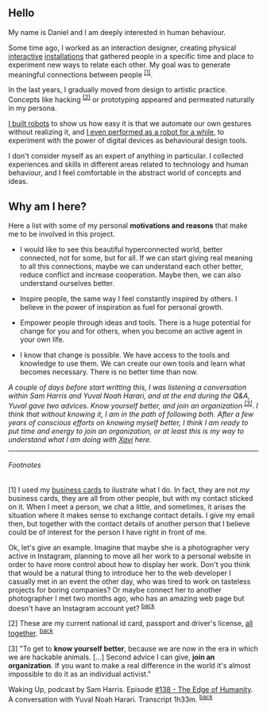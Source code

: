 ## Hello

My name is Daniel and I am deeply interested in human behaviour.

Some time ago, I worked as an interaction designer, creating physical [interactive](http://armengol-altayo.com/#invaders) [installations](http://armengol-altayo.com/#simon) that gathered people in a specific time and place to experiment new ways to relate each other. My goal was to generate meaningful connections between people <sup id="back1">[[1]](#footnote1)</sup>.

In the last years, I gradually moved from design to artistic practice. Concepts like hacking <sup id="back2">[[2]](#footnote2)</sup> or prototyping appeared and permeated naturally in my persona.

[I built robots](http://armengol-altayo.com/#artificialselfie) to show us how easy it is that we automate our own gestures without realizing it, and [I even performed as a robot for a while](http://armengol-altayo.com/#follow), to experiment with the power of digital devices as behavioural design tools.

I don't consider myself as an expert of anything in particular. I collected experiences and skills in different areas related to technology and human behaviour, and I feel comfortable in the abstract world of concepts and ideas.

## Why am I here?

Here a list with some of my personal **motivations and reasons** that make me to be involved in this project.

- I would like to see this beautiful hyperconnected world, better connected, not for some, but for all. If we can start giving real meaning to all this connections, maybe we can understand each other better, reduce conflict and increase cooperation. Maybe then, we can also understand ourselves better.

- Inspire people, the same way I feel constantly inspired by others. I believe in the power of inspiration as fuel for personal growth.

- Empower people through ideas and tools. There is a huge potential for change for you and for others, when you become an active agent in your own life.

- I know that change is possible. We have access to the tools and knowledge to use them. We can create our own tools and learn what becomes necessary. There is no better time than now.

*A couple of days before start writting this, I was listening a conversation within Sam Harris and Yuval Noah Harari, and at the end during the Q&A, Yuval gave two advices. Know yourself better, and join an organization <sup id="back3">[[3]](#footnote3)</sup>. I think that without knowing it, I am in the path of following both. After a few years of conscious efforts on knowing myself better, I think I am ready to put time and energy to join an organization, or at least this is my way to understand what I am doing with [Xavi](https://github.com/arxiu/docs/blob/master/xavi.md) here.*

---

###### Footnotes

<a id="footnote1">[1]</a> I used my [business cards](http://armengol-altayo.com/bc) to ilustrate what I do. In fact, they are not *my* business cards, they are all from other people, but with my contact sticked on it. When I meet a person, we chat a little, and sometimes, it arises the situation where it makes sense to exchange contact details. I give my email then, but together with the contact details of another person that I believe could be of interest for the person I have right in front of me.

Ok, let's give an example. Imagine that maybe she is a photographer very active in Instagram, planning to move all her work to a personal website in order to have more control about how to display her work. Don't you think that would be a natural thing to introduce her to the web developer I casually met in an event the other day, who was tired to work on tasteless projects for boring companies? Or maybe connect her to another photographer I met two months ago, who has an amazing web page but doesn't have an Instagram account yet? <sup>[back](#back1)</sup>

<a id="footnote2">[2]</a> These are my current national id card, passport and driver's license, [all together](http://armengol-altayo.com/id). <sup>[back](#back2)</sup>

<a id="footnote3">[3]</a> "To get to **know yourself better**, because we are now in the era in which we are hackable animals. [...] Second advice I can give, **join an organization**. If you want to make a real difference in the world it's almost impossible to do it as an individual activist."

Waking Up, podcast by Sam Harris. Episode [#138 - The Edge of Humanity](https://samharris.org/podcasts/138-edge-humanity/). A conversation with Yuval Noah Harari. Transcript 1h33m. <sup>[back](#back3)</sup>